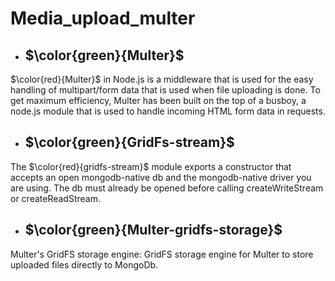 # Media_upload_multer

* ## $\color{green}{Multer}$

$\color{red}{Multer}$ in Node.js is a middleware that is used for the easy handling of multipart/form data that is used when file uploading is done. To get maximum efficiency, Multer has been built on the top of a busboy, a node.js module that is used to handle incoming HTML form data in requests.

* ## $\color{green}{GridFs-stream}$

The $\color{red}{gridfs-stream}$ module exports a constructor that accepts an open mongodb-native db and the mongodb-native driver you are using. The db must already be opened before calling createWriteStream or createReadStream.

* ## $\color{green}{Multer-gridfs-storage}$

Multer's GridFS storage engine: GridFS storage engine for Multer to store uploaded files directly to MongoDb.

